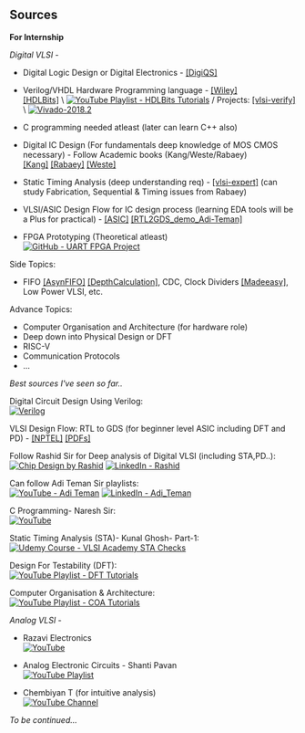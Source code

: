 ## Sources

**For Internship**

*Digital VLSI* -
  - Digital Logic Design or Digital Electronics - [[DigiQS]](https://drive.google.com/file/d/1IqeqVZ6Pi_VvAmrh_Ahko7cr1KdDcKjd/view?usp=drive_link)
  - Verilog/VHDL Hardware Programming language - [[Wiley]](https://drive.google.com/file/d/1mEBq9LWcy8MNoq2EIFLJ2amtSDiFBYXR/view?usp=drive_link)  
      [[HDLBits]](https://hdlbits.01xz.net/wiki/Main_Page) \ [![YouTube Playlist - HDLBits Tutorials](https://img.shields.io/badge/HDLBits_Verilog-red?logo=youtube&logoColor=white)](https://youtube.com/playlist?list=PL0E9jhuDlj9qxAfV9hFKNQeHLWimarJJm&si=ZcKCIL9qLo8nmzWr) / Projects: [[vlsi-verify]](https://vlsiverify.com/verilog/verilog-project-ideas/) \ [![Vivado-2018.2](https://img.shields.io/badge/Download-Vivado--2018.2-blue?logo=xilinx&logoColor=white)](https://nitrklacin-my.sharepoint.com/:u:/g/personal/224ec3008_nitrkl_ac_in/EVUMaTvBhwdBt5wXQ5QRvm8BZPPhglOdg5upghSKlrNaAw?e=XkUyff)

  - C programming needed atleast (later can learn C++ also)
  - Digital IC Design (For fundamentals deep knowledge of MOS CMOS necessary) - Follow Academic books (Kang/Weste/Rabaey)  
       [[Kang]](https://drive.google.com/file/d/18hHS5XAz_8ffukZNst08eIkMnqC0Szrf/view?usp=drive_link) [[Rabaey]](https://drive.google.com/file/d/1DsQWvBpPVyWdX7EN6LFqaSuSwPQkDY2d/view?usp=drive_link) [[Weste]](https://drive.google.com/file/d/18ZdmCVmQRSxooyvv42MQu55ebOqNHxTR/view?usp=drive_link)

  - Static Timing Analysis (deep understanding req) - [[vlsi-expert]](https://www.vlsi-expert.com/p/static-timing-analysis.html) (can study Fabrication, Sequential & Timing issues from Rabaey)
    
  - VLSI/ASIC Design Flow for IC design process (learning EDA tools will be a Plus for practical) - [[ASIC]](https://drive.google.com/file/d/1e5L3eXwj-cp1bzfSYBPoY8UOFo6_K19x/view?usp=drive_link) [[RTL2GDS_demo_Adi-Teman]](https://github.com/enics-labs/rtl2gds-demo)
    
  - FPGA Prototyping (Theoretical atleast)  
      [![GitHub - UART FPGA Project](https://img.shields.io/badge/FPGA-black?logo=github&logoColor=white)](https://github.com/tusharc01/UART/tree/main/FPGA)

Side Topics:
  - FIFO [[AsynFIFO]](https://drive.google.com/file/d/16ROKi19HIMQXgEOZvkOOWsCprtfRETK3/view?usp=sharing) [[DepthCalculation]](https://drive.google.com/file/d/1NUj2s-UZpTtgcwLC_Q-F36jd6VTG_tiK/view?usp=drive_link), CDC, Clock Dividers [[Madeeasy]](https://drive.google.com/file/d/1-dpyuffRPrWStOkL3tmvZ3SKCW0vxKZT/view?usp=drive_link), Low Power VLSI, etc.
    
Advance Topics:
  - Computer Organisation and Architecture (for hardware role)
  - Deep down into Physical Design or DFT
  - RISC-V
  - Communication Protocols
  - ...  

*Best sources I've seen so far..*

Digital Circuit Design Using Verilog:  
  [![Verilog](https://img.shields.io/badge/YouTube-Playlist-red?logo=youtube&logoColor=white)](https://youtube.com/playlist?list=PL-iIOnHwN7NXw01eBDR7wI8KzGK4mu8Sr&si=tVb234C6fQPAqJ5b)

VLSI Design Flow: RTL to GDS (for beginner level ASIC including DFT and PD) - [[NPTEL]](https://nptel.ac.in/courses/108106191) [[PDFs]](https://drive.google.com/drive/folders/11CNo4ldj5rY1EH5tffSS0Wa80vRqwMx3?usp=drive_link)

Follow Rashid Sir for Deep analysis of Digital VLSI (including STA,PD..):  
  [![Chip Design by Rashid](https://img.shields.io/badge/YouTube-ChipDesignRashid-red?logo=youtube&logoColor=white)](http://www.youtube.com/@ChipDesignRashid)
  [![LinkedIn - Rashid](https://img.shields.io/badge/LinkedIn-Rashid-blue?logo=linkedin&logoColor=white)](https://www.linkedin.com/in/rashidco/)

Can follow Adi Teman Sir playlists:  
  [![YouTube - Adi Teman](https://img.shields.io/badge/YouTube-AdiTeman-red?logo=youtube&logoColor=white)](http://www.youtube.com/@AdiTeman)
  [![LinkedIn - Adi_Teman](https://img.shields.io/badge/LinkedIn-Adam-blue?logo=linkedin&logoColor=white)](https://www.linkedin.com/in/rashidco/)

C Programming- Naresh Sir:   
  [![YouTube](https://img.shields.io/badge/YouTube-Playlist-red?logo=youtube&logoColor=white)](https://youtube.com/playlist?list=PLVlQHNRLflP8IGz6OXwlV_lgHgc72aXlh&si=R9aXVMgbULdH80yS)

Static Timing Analysis (STA)- Kunal Ghosh- Part-1:  
  [![Udemy Course - VLSI Academy STA Checks](https://img.shields.io/badge/Udemy-VSD_STA-purple?logo=udemy&logoColor=white)](https://www.udemy.com/course/vlsi-academy-sta-checks/?srsltid=AfmBOormcNKq9iUjZl9nKjcvtOyTwZE9KGdT9o0TjdXGlUr-1ofN-sb-&couponCode=DIWALI30)

Design For Testability (DFT):  
  [![YouTube Playlist - DFT Tutorials](https://img.shields.io/badge/YouTube-Playlist-red?logo=youtube&logoColor=white)](https://youtube.com/playlist?list=PLyWAP9QBe16qiSMkBcAnUMxFagLIJzmv1&si=tDqoRlUNTre6hLUV)

Computer Organisation & Architecture:  
  [![YouTube Playlist - COA Tutorials](https://img.shields.io/badge/YouTube-Playlist-red?logo=youtube&logoColor=white)](https://youtube.com/playlist?list=PL5Q2soXY2Zi9Eo29LMgKVcaydS7V1zZW3&si=-X0IrYoH5knom5Wd)

*Analog VLSI* -

  - Razavi Electronics  
     [![YouTube](https://img.shields.io/badge/YouTube-Playlist-red?logo=youtube&logoColor=white)](https://youtube.com/playlist?list=PLyYrySVqmyVPzvVlPW-TTzHhNWg1J_0LU&si=gRIwMadMQCUvYyzP)
    
  - Analog Electronic Circuits - Shanti Pavan  
     [![YouTube Playlist](https://img.shields.io/badge/Youtube-Playlist-red?logo=youtube&logoColor=white)](https://youtube.com/playlist?list=PLyqSpQzTE6M9YEdrct_JIT8WWmGMEXcPA&si=jd8TDuyk6PE9GZE7)

  - Chembiyan T (for intuitive analysis)  
     [![YouTube Channel](https://img.shields.io/badge/Youtube-ChembiyanT-red?logo=youtube&logoColor=white)](http://www.youtube.com/@chembiyant456)  
     
*To be continued...*
